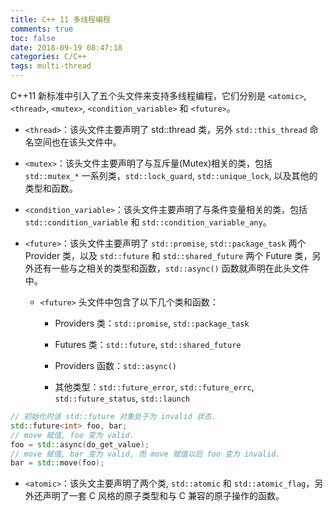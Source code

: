 ```yaml
---
title: C++ 11 多线程编程
comments: true
toc: false
date: 2018-09-19 08:47:18
categories: C/C++
tags: multi-thread
---
```


C++11 新标准中引入了五个头文件来支持多线程编程，它们分别是 `<atomic>`, `<thread>`, `<mutex>`, `<condition_variable>` 和 `<future>`。

<!--more-->

- `<thread>`：该头文件主要声明了 std::thread 类，另外 `std::this_thread` 命名空间也在该头文件中。

- `<mutex>`：该头文件主要声明了与互斥量(Mutex)相关的类，包括 `std::mutex_*` 一系列类，`std::lock_guard`, `std::unique_lock`, 以及其他的类型和函数。

- `<condition_variable>`：该头文件主要声明了与条件变量相关的类，包括 `std::condition_variable` 和 `std::condition_variable_any`。

- `<future>`：该头文件主要声明了 `std::promise`, `std::package_task` 两个 Provider 类，以及 `std::future` 和 `std::shared_future` 两个 Future 类，另外还有一些与之相关的类型和函数，`std::async()` 函数就声明在此头文件中。

    * `<future>` 头文件中包含了以下几个类和函数：

        - Providers 类：`std::promise`, `std::package_task`

        - Futures 类：`std::future`, `std::shared_future`

        - Providers 函数：`std::async()`

        - 其他类型：`std::future_error`, `std::future_errc`, `std::future_status`, `std::launch`

```c++
// 初始化时该 std::future 对象处于为 invalid 状态.
std::future<int> foo, bar;
// move 赋值, foo 变为 valid.
foo = std::async(do_get_value);
// move 赋值, bar 变为 valid, 而 move 赋值以后 foo 变为 invalid.
bar = std::move(foo);
```

- `<atomic>`：该头文主要声明了两个类, `std::atomic` 和 `std::atomic_flag`，另外还声明了一套 C 风格的原子类型和与 C 兼容的原子操作的函数。